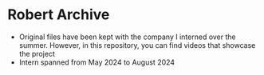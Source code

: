 # Robert Archive
- Original files have been kept with the company I interned over the summer. However, in this repository, you can find videos that showcase the project
- Intern spanned from May 2024 to August 2024
